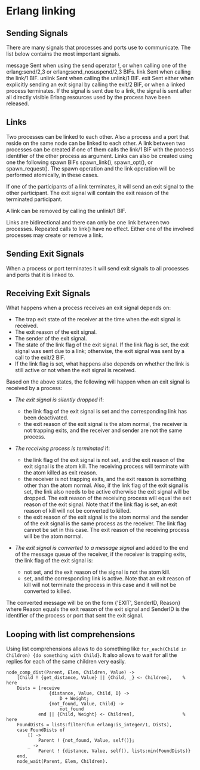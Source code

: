 # Erlang linking

## Sending Signals

There are many signals that processes and ports use to communicate. The list below contains the most important signals.

message
Sent when using the send operator !, or when calling one of the erlang:send/2,3 or erlang:send_nosuspend/2,3 BIFs.
link
Sent when calling the link/1 BIF.
unlink
Sent when calling the unlink/1 BIF.
exit
Sent either when explicitly sending an exit signal by calling the exit/2 BIF, or when a linked process terminates. If the signal is sent due to a link, the signal is sent after all directly visible Erlang resources used by the process have been released.

## Links

Two processes can be linked to each other. Also a process and a port that reside on the same node can be linked to each other. A link between two processes can be created if one of them calls the link/1 BIF with the process identifier of the other process as argument. Links can also be created using one the following spawn BIFs spawn_link(), spawn_opt(), or spawn_request(). The spawn operation and the link operation will be performed atomically, in these cases.

If one of the participants of a link terminates, it will send an exit signal to the other participant. The exit signal will contain the exit reason of the terminated participant.

A link can be removed by calling the unlink/1 BIF.

Links are bidirectional and there can only be one link between two processes. Repeated calls to link() have no effect. Either one of the involved processes may create or remove a link.

## Sending Exit Signals

When a process or port terminates it will send exit signals to all processes and ports that it is linked to.

## Receiving Exit Signals

What happens when a process receives an exit signal depends on:

- The trap exit state of the receiver at the time when the exit signal is received.
- The exit reason of the exit signal.
- The sender of the exit signal.
- The state of the link flag of the exit signal. If the link flag is set, the exit signal was sent due to a link; otherwise, the exit signal was sent by a call to the exit/2 BIF.
- If the link flag is set, what happens also depends on whether the link is still active or not when the exit signal is received.

Based on the above states, the following will happen when an exit signal is received by a process:

- *The exit signal is silently dropped* if:
    - the link flag of the exit signal is set and the corresponding link has been deactivated.
    - the exit reason of the exit signal is the atom normal, the receiver is not trapping exits, and the receiver and sender are not the same process.

- *The receiving process is terminated* if:
    - the link flag of the exit signal is not set, and the exit reason of the exit signal is the atom kill. The receiving process will terminate with the atom killed as exit reason.
    - the receiver is not trapping exits, and the exit reason is something other than the atom normal. Also, if the link flag of the exit signal is set, the link also needs to be active otherwise the exit signal will be dropped. The exit reason of the receiving process will equal the exit reason of the exit signal. Note that if the link flag is set, an exit reason of kill will not be converted to killed.
    - the exit reason of the exit signal is the atom normal and the sender of the exit signal is the same process as the receiver. The link flag cannot be set in this case. The exit reason of the receiving process will be the atom normal.

- *The exit signal is converted to a message signal* and added to the end of the message queue of the receiver, if the receiver is trapping exits, the link flag of the exit signal is:
    - not set, and the exit reason of the signal is not the atom kill.
    - set, and the corresponding link is active. Note that an exit reason of kill will not terminate the process in this case and it will not be converted to killed.

The converted message will be on the form {'EXIT', SenderID, Reason} where Reason equals the exit reason of the exit signal and SenderID is the identifier of the process or port that sent the exit signal.

## Looping with list comprehensions
Using list comprehensions allows to do something like `for_each(Child in Children) {do something with Child}`.
It also allows to wait for all the replies for each of the same children very easily.
```
node_comp_dist(Parent, Elem, Children, Value) ->    
    [Child ! {get_distance, Value} || {Child, _} <- Children],    % here
    Dists = [receive                                              
                {distance, Value, Child, D} ->                     
                    D + Weight;                 
                {not_found, Value, Child} ->                     
                    not_found             
            end || {Child, Weight} <- Children],                  % here
    FoundDists = lists:filter(fun erlang:is_integer/1, Dists),    
    case FoundDists of        
        [] ->            
            Parent ! {not_found, Value, self()};        
        _ ->            
            Parent ! {distance, Value, self(), lists:min(FoundDists)}    
    end,    
    node_wait(Parent, Elem, Children).
```